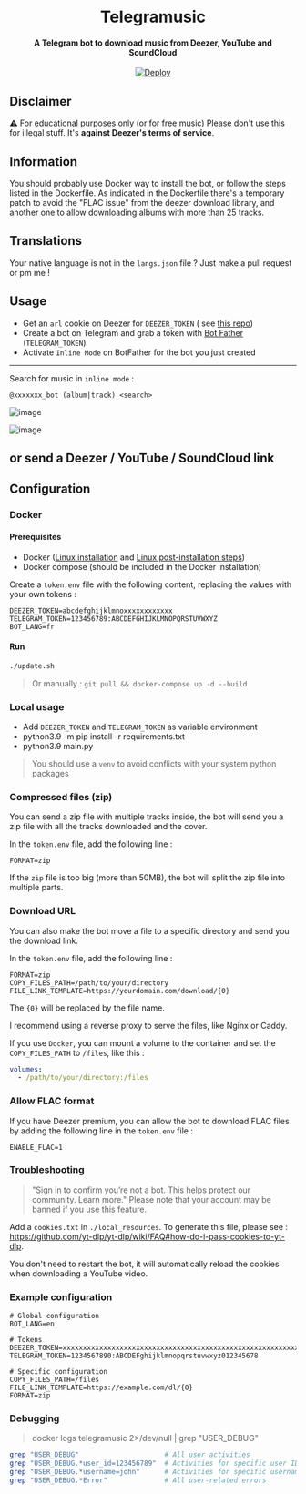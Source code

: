 <h1 align="center">
  <br>
  Telegramusic
  <br>
</h1>

<h4 align="center">A Telegram bot to download music from Deezer, YouTube and SoundCloud</h4>

<p align="center">
<a href="https://heroku.com/deploy?template=https://github.com/kernoeb/Telegramusic">
  <img src="https://www.herokucdn.com/deploy/button.svg" alt="Deploy">
</a>
</p>

## Disclaimer

:warning: For educational purposes only (or for free music)
Please don't use this for illegal stuff.
It's **against Deezer's terms of service**.

## Information

You should probably use Docker way to install the bot, or follow the steps listed in the Dockerfile.
As indicated in the Dockerfile there's a temporary patch to avoid the "FLAC issue" from the deezer download library,
and another one to allow downloading albums with more than 25 tracks.

## Translations

Your native language is not in the `langs.json` file ? Just make a pull request or pm me !

## Usage

- Get an `arl` cookie on Deezer for `DEEZER_TOKEN` (
  see [this repo](https://github.com/nathom/streamrip/wiki/Finding-Your-Deezer-ARL-Cookie))
- Create a bot on Telegram and grab a token with [Bot Father](https://t.me/botfather) (`TELEGRAM_TOKEN`)
- Activate `Inline Mode` on BotFather for the bot you just created

---

Search for music in `inline mode` :

```
@xxxxxxx_bot (album|track) <search>
```

![image](https://user-images.githubusercontent.com/24623168/141982877-ca7589d4-fe47-4b5a-b751-6d945c21f944.png)

![image](https://user-images.githubusercontent.com/24623168/141983477-b7692d78-134a-4176-98ba-d6388ac4b80b.png)

## or send a Deezer / YouTube / SoundCloud link

## Configuration

### Docker

#### Prerequisites

- Docker ([Linux installation](https://docs.docker.com/engine/install/ubuntu/)
  and [Linux post-installation steps](https://docs.docker.com/engine/install/linux-postinstall/))
- Docker compose (should be included in the Docker installation)

Create a `token.env` file with the following content, replacing the values with your own tokens :

```
DEEZER_TOKEN=abcdefghijklmnoxxxxxxxxxxxx
TELEGRAM_TOKEN=123456789:ABCDEFGHIJKLMNOPQRSTUVWXYZ
BOT_LANG=fr
```

#### Run

```bash
./update.sh
```

> Or manually : `git pull && docker-compose up -d --build`

### Local usage

- Add `DEEZER_TOKEN` and `TELEGRAM_TOKEN` as variable environment
- python3.9 -m pip install -r requirements.txt
- python3.9 main.py

> You should use a `venv` to avoid conflicts with your system python packages

### Compressed files (zip)

You can send a zip file with multiple tracks inside, the bot will send you a zip file with all the tracks downloaded and
the cover.

In the `token.env` file, add the following line :

```
FORMAT=zip
```

If the `zip` file is too big (more than 50MB), the bot will split the zip file into multiple parts.

### Download URL

You can also make the bot move a file to a specific directory and send you the download link.

In the `token.env` file, add the following line :

```
FORMAT=zip
COPY_FILES_PATH=/path/to/your/directory
FILE_LINK_TEMPLATE=https://yourdomain.com/download/{0}
```

The `{0}` will be replaced by the file name.

I recommend using a reverse proxy to serve the files, like Nginx or Caddy.

If you use `Docker`, you can mount a volume to the container and set the `COPY_FILES_PATH` to `/files`, like this :

```yaml
volumes:
  - /path/to/your/directory:/files
```

### Allow FLAC format

If you have Deezer premium, you can allow the bot to download FLAC files by adding the following line in the `token.env`
file :

```
ENABLE_FLAC=1
```

### Troubleshooting

> "Sign in to confirm you’re not a bot. This helps protect our community. Learn more."
> Please note that your account may be banned if you use this feature.

Add a `cookies.txt` in `./local_resources`.
To generate this file, please see : https://github.com/yt-dlp/yt-dlp/wiki/FAQ#how-do-i-pass-cookies-to-yt-dlp.

You don't need to restart the bot, it will automatically reload the cookies when downloading a YouTube video.

### Example configuration

```dotenv
# Global configuration
BOT_LANG=en

# Tokens
DEEZER_TOKEN=xxxxxxxxxxxxxxxxxxxxxxxxxxxxxxxxxxxxxxxxxxxxxxxxxxxxxxxxxxxxxxxx
TELEGRAM_TOKEN=1234567890:ABCDEFghijklmnopqrstuvwxyz012345678

# Specific configuration
COPY_FILES_PATH=/files
FILE_LINK_TEMPLATE=https://example.com/dl/{0}
FORMAT=zip
```

### Debugging

> docker logs telegramusic 2>/dev/null | grep "USER_DEBUG"

```bash
grep "USER_DEBUG"                     # All user activities
grep "USER_DEBUG.*user_id=123456789"  # Activities for specific user ID
grep "USER_DEBUG.*username=john"      # Activities for specific username
grep "USER_DEBUG.*Error"              # All user-related errors
```
